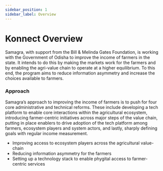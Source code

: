 ```yaml
---
sidebar_position: 1
sidebar_label: Overview
---
```

# Konnect Overview

Samagra, with support from the Bill & Melinda Gates Foundation, is working with the Government of Odisha to improve the income of farmers in the state. It intends to do this by making the markets work for the farmers and by enabling the agri-value chain to operate at a higher equilibrium. To this end, the program aims to reduce information asymmetry and increase the choices available to farmers.

### Approach

Samagra’s approach to improving the income of farmers is to push for four core administrative and technical reforms. These include developing a tech platform to enable core interactions within the agricultural ecosystem, introducing farmer-centric initiatives across major steps of the value chain, putting in place enablers to drive adoption of the tech platform among farmers, ecosystem players and system actors, and lastly, sharply defining goals with regular income measurement.

- Improving access to ecosystem players across the agricultural value-chain
- Reducing information asymmetry for the farmers
- Setting up a technology stack to enable phygital access to farmer-centric services